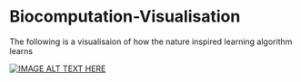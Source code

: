 # Biocomputation-Visualisation
The following is a visualisaion of how the nature inspired learning algorithm learns

[![IMAGE ALT TEXT HERE](https://img.youtube.com/vi/YOUTUBE_VIDEO_ID_HERE/0.jpg)](https://www.youtube.com/watch?v=bqxEpzbOEKI)
